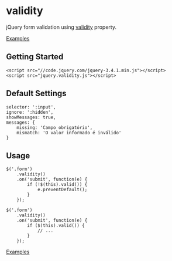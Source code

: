 # validity
jQuery form validation using [validity](https://html.spec.whatwg.org/#dom-cva-validity) property.

[Examples](http://conci.com.br/validity/index.html)

## Getting Started
```
<script src="//code.jquery.com/jquery-3.4.1.min.js"></script>
<script src="jquery.validity.js"></script>
```

## Default Settings
```
selector: ':input',
ignore: ':hidden',
showMessages: true,
messages: {
    missing: 'Campo obrigatório',
    mismatch: 'O valor informado é inválido'
}
```

## Usage
```
$('.form')
    .validity()
    .on('submit', function(e) {
        if (!$(this).valid()) {
            e.preventDefault();
        }
    });
```

```
$('.form')
    .validity()
    .on('submit', function(e) {
        if ($(this).valid()) {
            // ...
        }
    });
```

[Examples](http://htmlpreview.github.io/?https://github.com/gustavoconci/validity/blob/master/index.html)
